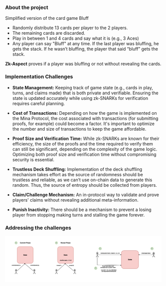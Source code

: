 ### About the project 
Simplified version of the card game Bluff
- Randomly distribute 13 cards per player to the 2 players. 
- The remaining cards are discarded.
- Play in between 1 and 4 cards and say what it is (e.g., 3 Aces)
- Any player can say "Bluff" at any time. If the last player was bluffing, he gets the stack. If he wasn’t bluffing, the player that said “bluff” gets the stack.

**Zk-Aspect** proves if a player was bluffing or not without revealing the cards.

### Implementation Challenges
- **State Management:**
  Keeping track of game state (e.g., cards in play, turns, and claims made) that is both private and verifiable. Ensuring the state is updated accurately while using zk-SNARKs for verification requires careful planning.

- **Cost of Transactions:**
  Depending on how the game is implemented on the Mina Protocol, the cost associated with transactions (for submitting proofs, for example) could become a factor. It's important to optimize the number and size of transactions to keep the game affordable.

- **Proof Size and Verification Time:**
  While zk-SNARKs are known for their efficiency, the size of the proofs and the time required to verify them can still be significant, depending on the complexity of the game logic. Optimizing both proof size and verification time without compromising security is essential.

- **Trustless Deck Shuffling:**
  Implementation of the deck shuffling mechanism takes effort as the source of randomness should be trustless and reliable, as we can’t use on-chain data to generate this random. Thus, the source of entropy should be collected from players.

- **Claim/Challenge Mechanism:**
  An in-protocol way to validate and prove players' claims without revealing additional meta-information.

- **Punish Inactivity:**
  There should be a mechanism to prevent a losing player from stopping making turns and stalling the game forever.

### Addressing the challenges
![Challenges](challenges.png)
